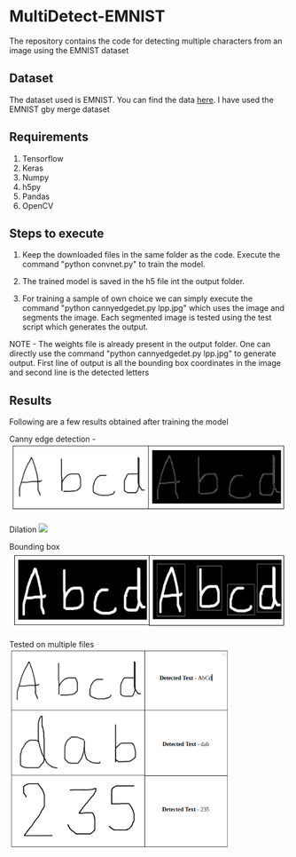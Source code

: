 # MultiDetect-EMNIST
The repository contains the code for detecting multiple characters from an image using the EMNIST dataset

## Dataset
The dataset used is EMNIST. You can find the data [here](https://www.kaggle.com/crawford/emnist/data). I have used the EMNIST gby merge dataset

## Requirements
1. Tensorflow
2. Keras
3. Numpy
4. h5py
5. Pandas
6. OpenCV

## Steps to execute
1. Keep the downloaded files in the same folder as the code. Execute the command "python convnet.py" to train the model.

2. The trained model is saved in the h5 file int the output folder.

3. For training a sample of own choice we can simply execute the command "python cannyedgedet.py lpp.jpg" which uses the image and segments the image. Each segmented image is tested using the test script which generates the output.

NOTE - The weights file is already present in the output folder. One can directly use the command "python cannyedgedet.py lpp.jpg" to generate output. First line of output is all the bounding box coordinates in the image and second line is the detected letters

## Results
Following are a few results obtained after training the model 

Canny edge detection - 
<img src="https://github.com/Shobhit20/MultiDetect-EMNIST/blob/master/Imgs/Canny.png" width="800">

Dilation
<img src="https://github.com/Shobhit20/MultiDetect-EMNIST/tree/master/Imgs/dilate.png" width="800">

Bounding box
<img src="https://github.com/Shobhit20/MultiDetect-EMNIST/blob/master/Imgs/BB.png" width="800">

Tested on multiple files
<img src="https://github.com/Shobhit20/MultiDetect-EMNIST/blob/master/Imgs/Result.png" width="400">

